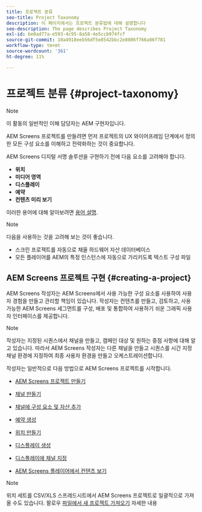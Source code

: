 ```yaml
---
title: 프로젝트 분류
seo-title: Project Taxonomy
description: 이 페이지에서는 프로젝트 분류법에 대해 설명합니다
seo-description: The page describes Project Taxonomy
exl-id: be0ad77a-e593-4c95-8a58-4e5ccb974fcf
source-git-commit: 10a4918eeb56df5e8542bbc2e8806f766a86f781
workflow-type: tm+mt
source-wordcount: '361'
ht-degree: 11%

---
```


# 프로젝트 분류 {#project-taxonomy}

>[!NOTE]
>
>이 활동의 일반적인 이해 담당자는 AEM 구현자입니다.

AEM Screens 프로젝트를 만들려면 먼저 프로젝트의 UX 와이어프레임 단계에서 정의한 모든 구성 요소를 이해하고 전략화하는 것이 중요합니다.

AEM Screens 디지털 서명 솔루션을 구현하기 전에 다음 요소를 고려해야 합니다.

* **위치**
* **미디어 영역**
* **디스플레이**
* **예약**
* **컨텐츠 미리 보기**

이러한 용어에 대해 알아보려면 [용어 설명](https://experienceleague.adobe.com/docs/experience-manager-screens/user-guide/overview/screens-glossary.html?lang=en).

>[!NOTE]
>
>다음을 사용하는 것을 고려해 보는 것이 좋습니다.
>
>* 스크린 프로젝트를 자동으로 채울 하드웨어 자산 데이터베이스
>* 모든 플레이어를 AEM의 특정 인스턴스에 자동으로 가리키도록 텍스트 구성 파일


## AEM Screens 프로젝트 구현 {#creating-a-project}

AEM Screens 작성자는 AEM Screens에서 사용 가능한 구성 요소를 사용하여 사용자 경험을 만들고 관리할 책임이 있습니다. 작성자는 컨텐츠를 만들고, 검토하고, 사용 가능한 AEM Screens 세그먼트를 구성, 배포 및 통합하여 사용하기 쉬운 그래픽 사용자 인터페이스를 제공합니다.

>[!NOTE]
>
>작성자는 지정된 시퀀스에서 채널을 만들고, 캠페인 대상 및 원하는 중점 사항에 대해 알고 있습니다. 따라서 AEM Screens 작성자는 다른 채널을 만들고 시퀀스를 시간 지정 채널 환경에 지정하여 최종 사용자 환경을 만들고 오케스트레이션합니다.

작성자는 일반적으로 다음 방법으로 AEM Screens 프로젝트를 시작합니다.

* [AEM Screens 프로젝트 만들기](https://experienceleague.adobe.com/docs/experience-manager-screens/user-guide/authoring/setting-up-projects/creating-a-screens-project.html?lang=en)
* [채널 만들기](https://experienceleague.adobe.com/docs/experience-manager-screens/user-guide/authoring/setting-up-projects/managing-channels.html?lang=en)
* [채널에 구성 요소 및 자산 추가](https://experienceleague.adobe.com/docs/experience-manager-screens/user-guide/authoring/product-features/adding-components-to-a-channel.html?lang=en)
* [예약 생성](https://experienceleague.adobe.com/docs/experience-manager-screens/user-guide/authoring/setting-up-projects/managing-schedules.html?lang=en)
* [위치 만들기](https://experienceleague.adobe.com/docs/experience-manager-screens/user-guide/authoring/setting-up-projects/managing-locations.html?lang=en)
* [디스플레이 생성](https://experienceleague.adobe.com/docs/experience-manager-screens/user-guide/authoring/setting-up-projects/managing-displays.html?lang=en)
* [디스플레이에 채널 지정](https://experienceleague.adobe.com/docs/experience-manager-screens/user-guide/authoring/setting-up-projects/assigning-channels/channel-assignment.html?lang=en)

* [AEM Screens 플레이어에서 컨텐츠 보기](https://experienceleague.adobe.com/docs/experience-manager-screens/user-guide/administering/working-with-screens-player.html?lang=en)

>[!NOTE]
>위치 세트를 CSV/XLS 스프레드시트에서 AEM Screens 프로젝트로 일괄적으로 가져올 수도 있습니다. 팔로우 [파일에서 새 프로젝트 가져오기](https://experienceleague.adobe.com/docs/experience-manager-screens/user-guide/administering/project-importer.html?lang=en) 자세한 내용
